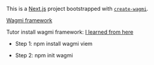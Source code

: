 This is a [Next.js](https://nextjs.org) project bootstrapped with [`create-wagmi`](https://github.com/wevm/wagmi/tree/main/packages/create-wagmi).

[Wagmi framework](https://docs.walletconnect.com/appkit/next/core/installation)

Tutor install wagmi framework: [I learned from here](https://www.youtube.com/watch?v=Bn6lhw27pzU)

- Step 1: npm install wagmi viem

- Step 2: npm init wagmi
